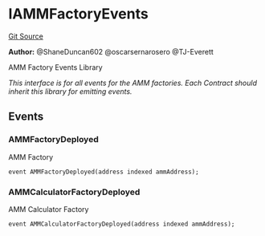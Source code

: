 # IAMMFactoryEvents
[Git Source](https://github.com/thrackle-io/tron/blob/ee06788a23623ed28309de5232eaff934d34a0fe/src/common/IEvents.sol)

**Author:**
@ShaneDuncan602 @oscarsernarosero @TJ-Everett

AMM Factory Events Library

*This interface is for all events for the AMM factories. Each Contract should inherit this library for emitting events.*


## Events
### AMMFactoryDeployed
AMM Factory


```solidity
event AMMFactoryDeployed(address indexed ammAddress);
```

### AMMCalculatorFactoryDeployed
AMM Calculator Factory


```solidity
event AMMCalculatorFactoryDeployed(address indexed ammAddress);
```

